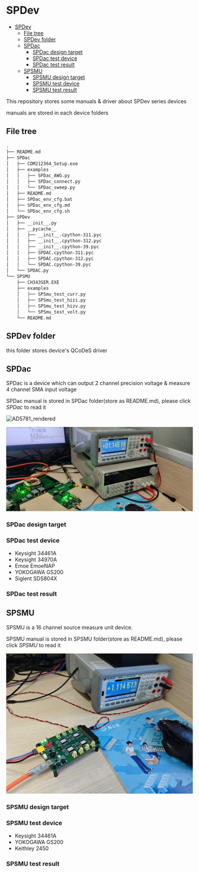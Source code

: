 # SPDev

- [SPDev](#spdev)
  - [File tree](#file-tree)
  - [SPDev folder](#spdev-folder)
  - [SPDac](#spdac)
    - [SPDac design target](#spdac-design-target)
    - [SPDac test device](#spdac-test-device)
    - [SPDac test result](#spdac-test-result)
  - [SPSMU](#spsmu)
    - [SPSMU design target](#spsmu-design-target)
    - [SPSMU test device](#spsmu-test-device)
    - [SPSMU test result](#spsmu-test-result)

This repository stores some manuals & driver about SPDev series devices 

manuals are stored in each device folders

## File tree

    .
    ├── README.md
    ├── SPDac
    │   ├── CDM212364_Setup.exe
    │   ├── examples
    │   │   ├── SPDac_AWG.py
    │   │   ├── SPDac_connect.py
    │   │   └── SPDac_sweep.py
    │   ├── README.md
    │   ├── SPDac_env_cfg.bat
    │   ├── SPDac_env_cfg.md
    │   └── SPDac_env_cfg.sh
    ├── SPDev
    │   ├── __init__.py
    │   ├── __pycache__
    │   │   ├── __init__.cpython-311.pyc
    │   │   ├── __init__.cpython-312.pyc
    │   │   ├── __init__.cpython-39.pyc
    │   │   ├── SPDAC.cpython-311.pyc
    │   │   ├── SPDAC.cpython-312.pyc
    │   │   └── SPDAC.cpython-39.pyc
    │   └── SPDAC.py
    └── SPSMU
        ├── CH343SER.EXE
        ├── examples
        │   ├── SPSmu_test_curr.py
        │   ├── SPSmu_test_hizi.py
        │   ├── SPSmu_test_hizv.py
        │   └── SPSmu_test_volt.py
        └── README.md

## SPDev folder

this folder stores device's QCoDeS driver

## SPDac

SPDac is a device which can output 2 channel precision voltage & measure 4 channel SMA input voltage

SPDac manual is stored in SPDac folder(store as README.md), please click *SPDac* to read it

![AD5781_rendered](./assets/AD5781_rendered.png "SPDac渲染图")

![SPDac_sys_test](./assets/SPDac_sys_test.jpg "SPDac系统实物测试图")

### SPDac design target

### SPDac test device

- Keysight 34461A
- Keysight 34970A
- Emoe EmoeNAP
- YOKOGAWA GS200
- Siglent SDS804X

### SPDac test result

## SPSMU

SPSMU is a 16 channel source measure unit device.

SPSMU manual is stored in SPSMU folder(store as README.md), please click *SPSMU* to read it

<!-- ![AD5522.21](./assets/AD5781.21.png "SPSMU渲染图") -->

![SPSMU_sys_test](./assets/SPSMU_sys_test.jpg "SPSMU实物测试图")

### SPSMU design target

### SPSMU test device

- Keysight 34461A
- YOKOGAWA GS200
- Keithley 2450

### SPSMU test result